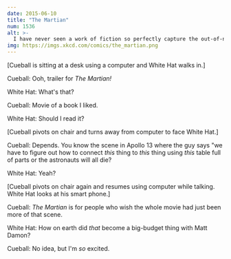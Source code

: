 ```yaml
---
date: 2015-06-10
title: "The Martian"
num: 1536
alt: >-
  I have never seen a work of fiction so perfectly capture the out-of-nowhere shock of discovering that you've just bricked something important because you didn't pay enough attention to a loose wire.
img: https://imgs.xkcd.com/comics/the_martian.png
---
```

[Cueball is sitting at a desk using a computer and White Hat walks in.]

Cueball: Ooh, trailer for *The Martian!*

White Hat: What's that?

Cueball: Movie of a book I liked.

White Hat: Should I read it?

[Cueball pivots on chair and turns away from computer to face White Hat.]

Cueball: Depends. You know the scene in Apollo 13 where the guy says "we have to figure out how to connect *this* thing to *this* thing using *this* table full of parts or the astronauts will all die?

White Hat: Yeah?

[Cueball pivots on chair again and resumes using computer while talking. White Hat looks at his smart phone.]

Cueball: *The Martian* is for people who wish the whole movie had just been more of that scene.

White Hat: How on earth did *that* become a big-budget thing with Matt Damon?

Cueball: No idea, but I'm *so* excited.